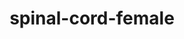 ---
title: spinal-cord-female
release_version: v1.2
hra_release_version:
  - v1.2
type: ref-organs
description: '[This reference organ](https://hubmapconsortium.github.io/ccf/pages/ccf-3d-reference-library.html) was created using data from the Visible Human Female (VHF), provided by the National Library of Medicine. The VHF has 6 lumbar verts, and the total length of her spinal column is 60.923 cm. [(Frostell et al. 2016)](https://www.frontiersin.org/article/10.3389/fneur.2016.00238) was referenced during model preparation.'
creators:
  - 0000-0003-4066-7531
  - 0000-0002-3333-5646
project_leads:
  - 0000-0002-3321-6137
reviewers:
  - 0000-0002-4096-8601
creation_date: 2022-05-06T00:00:00
license: CC BY 4.0
publisher:  HuBMAP 
funder:  National Institutes of Health 
award_number:  OT2OD026671 
hubmap_id:  HBM625.LDJN.633 
datatable: VH_F_Spinal_Cord.glb
doi: https://doi.org/10.48539/HBM625.LDJN.633
---